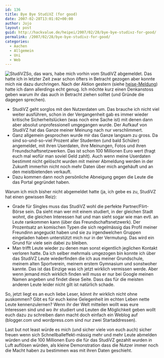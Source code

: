 ```yaml
---
id: 136
title: Bye Bye StudiVZ (for good)
date: 2007-02-28T13:01:02+00:00
author: Jojo
layout: post
guid: http://hackvalue.de/heipei/2007/02/28/bye-bye-studivz-for-good/
permalink: /2007/02/28/bye-bye-studivz-for-good/
categories:
  - Aachen
  - Allgemein
  - Uni
  - Web
---
```

<img data-echo="/weblog/studivz.jpg" alt="StudiVZ" class="alignleft" />So, das wars, habe mich vorhin vom StudiVZ abgemeldet. Das hatte ich in letzter Zeit zwar schon öfters in Betracht gezogen aber konnte mich nie dazu durchringen. Nach der Aktion gestern (siehe [heise-Meldung](http://www.heise.de/newsticker/meldung/85970)) hatte ich dann allerdings echt genug. Ich möchte kurz einen Denkanstoss geben warum ihr das auch in Betracht ziehen solltet (und Gründe die dagegen sprechen).

  * StudiVZ geht sorglos mit den Nutzerdaten um. Das brauche ich nicht viel weiter ausführen, schon in der Vergangenheit gab es immer wieder kritische Sicherheitslücken (was noch eine Sache ist) mit denen dann aber absolut unprofessionell umgegangen wurde. Der Aufkauf von StudiVZ hat das Ganze meiner Meinung nach nur verschlimmert.
  * Ganz allgemein gesprochen wurde mir das Ganze langsam zu gross. Da sind so-und-so-viel Prozent aller Studenten (und bald Schüler) angemeldet, mit ihren Userdaten, ihre Meinungen, Fotos und ihren Freundschaftsnetzwerken. Das ist schon 100 Millionen Euro wert (fragt euch mal wofür man soviel Geld zahlt). Auch wenn meine Userdaten bestimmt nicht gelöscht wurden mit meiner Abmeldung werden in der Zukunft immerhin nicht noch mehr Daten über mich angehäuft und an den meistbietenden verkauft.
  * Dazu kommen dann noch persönliche Abneigung gegen die Leute die das Portal gegründet haben.

Warum ich mich bisher nicht abgemeldet hatte (ja, ich gebe es zu, StudiVZ hat einen gewissen Reiz):

  * Grade für Singles muss das StudiVZ wohl die perfekte Partner/Flirt-Börse sein. Da sieht man wer mit einem studiert, in der gleichen Stadt wohnt, die gleichen Interessen hat und man sieht sogar wie man evtl. an Leute rankommen kann (über das Freundschaftsnetzwerk). Der Prozentsatz an komischen Typen die sich regelmässig das Profil meiner Freundinn angeguckt haben und sie zu irgendwelchen Gruppen eingeladen haben unterstützt mich nur in der Vermutung. Das wird ein Grund für viele sein dabei zu bleiben.
  * Man trifft Leute wieder zu denen man sonst eigentlich jeglichen Kontakt verloren hatte. Da ich selber mehrmals umgezogen bin konnte ich über das StudiVZ Leute wiederfinden die ich aus meiner Grundschule, meinem alten Sportverein, meinem erstem Gymnasium und sonstwoher kannte. Das ist das Einzige was ich jetzt wirklich vermissen werde. Aber wenn jemand mich wirklich finden will muss er nur bei Google meinen Namen angeben und findet diese Seite. Dass das für die meisten anderen Leute leider nicht gilt ist natürlich schade.

So, jetzt liegt es an euch liebe Leser, könnt ihr wirklich nicht ohne auskommen? Gibt es für euch keine Gelegenheit im echten Leben nette Leute kennenzulernen? Wenn ihr der Welt mitteilen wollt was eure Interessen sind und wo ihr studiert und Leuten die Möglichkeit geben wollt euch dazu zu schreiben dann macht doch einfach ein Weblog auf (blogger.com und wordpress.com sind nur zwei Startaddressen).
  
Last but not least würde es mich (und sicher viele von euch auch) sicher freuen wenn sich Schnellballeffekt-mässig mehr und mehr Leute abmelden würden und die 100 Millionen Euro die für das StudiVZ gezahlt wurden in Luft auflösen würden, als kleine Demonstration dass die Nutzer immer noch die Macht haben zu bestimmen was mit ihren Daten geschieht.
